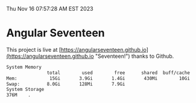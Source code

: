 Thu Nov 16 07:57:28 AM EST 2023

# Angular Seventeen


This project is live at [https://angularseventeen.github.io](https://angularseventeen.github.io "Seventeen!") thanks to Github.

```bash
System Memory
               total        used        free      shared  buff/cache   available
Mem:            15Gi       3.9Gi       1.4Gi       430Mi        10Gi        11Gi
Swap:          8.0Gi       128Mi       7.9Gi
System Storage
376M	.
